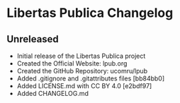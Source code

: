 # Libertas Publica Changelog

## Unreleased

- Initial release of the Libertas Publica project
- Created the Official Website: lpub.org
- Created the GitHub Repository: ucomru/lpub
- Added .gitignore and .gitattributes files [bb84bb0]
- Added LICENSE.md with CC BY 4.0 [e2bdf97]
- Added CHANGELOG.md

